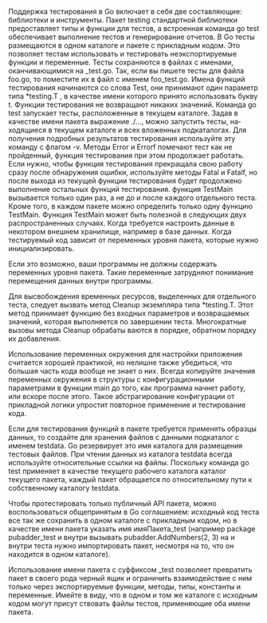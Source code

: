 Поддержка тестирования в Go включает в себя две составляющие: библиотеки и инструменты. Пакет testing стандартной библиотеки предоставляет типы и функции для тестов, а встроенная команда go test обеспечивает выполнение тестов и генерирование отчетов. В Go тесты размещаются в одном каталоге и пакете с прикладным кодом. Это позволяет тестам использовать и тестировать неэкспортируемые функции и переменные. Тесты сохраняются в файлах с именами, оканчивающимися на _test.go. Так, если вы пишете тесты для файла foo.go, то поместите их в файл с именем foo_test.go. Имена функций тестирования начинаются со слова Test, они принимают один параметр типа *testing.T , в качестве имени которого принято использовать букву t. Функции тестирования не возвращают никаких значений. Команда go test запускает тесты, расположенные в теку­щем каталоге. Задав в качестве имени пакета выражение ./..., можно запустить тесты, на­ходящиеся в текущем каталоге и всех вложенных подкаталогах. Для получения подробных результатов тестирования используйте эту команду с флагом -v.
Методы Error и Errorf помечают тест как не пройденный, функция тести­рования при этом продолжает работать. Если нужно, чтобы функция тести­рования прекращала свою работу сразу после обнаружения ошибки, используйте методы Fatal и Fatalf, но после выхода из текущей функции тестирования будет продолжено выполнение остальных функций тестирования.
функция TestMain вызывается только один раз, а не до и после каждого отдельного теста. Кроме того, в каждом пакете можно опре­делить только одну функцию TestMain. Функция TestMain может быть полезной в следующих двух распространенных случаях. Когда требуется настроить данные в некотором внешнем хранилище, напри­мер в базе данных. Когда тестируемый код зависит от переменных уровня пакета, которые нужно инициализировать.

Если это возможно, ваши программы не должны содержать переменных уровня пакета. Такие пере­менные затрудняют понимание перемещения данных внутри программы. 

Для высвобождения временных ресурсов, выделенных для отдельного теста, сле­дует вызвать метод Cleanup экземпляра типа *testing.T. Этот метод принимает функцию без входных параметров и возвращаемых значений, которая выполня­ется по завершении теста. Многократные вызовы метода Cleanup обрабаты­ ваются в порядке, обратном порядку их добавления.

Использование переменных окружения для настройки приложения считается хорошей практикой, но нелишне также убедиться, что большая часть кода вообще не знает о них. Всегда копируйте значения переменных окружения
в структуры с конфигурационными параметрами в функции main до того, как программа начнет работу, или вскоре после этого. Такое абстрагирова­ние конфигурации от прикладной логики упростит повторное применение
и тестирование кода.

Если для тестирования функций в пакете требуется применять образцы данных, то создайте для хранения файлов с данными подкаталог с именем testdata. Go резервирует это имя каталога для
размещения тестовых файлов. При чтении данных из каталога testdata всегда используйте относительные ссылки на файлы. Поскольку команда go test при­меняет в качестве текущего рабочего каталога каталог текущего пакета, каждый пакет обращается по относительному пути к собственному каталогу testdata.

Чтобы протестировать только публичный API пакета, можно воспользоваться общепринятым в Go соглашением: исходный код теста все так же сохранить в одном каталоге с прикладным кодом, но в качестве имени пакета указать имя имяПакета_test (например package pubadder_test и внутри вызывать pubadder.AddNumbers(2, 3) на и внутри теста нужно импортировать пакет, несмотря на то, что он находится в одном каталоге).

Использование имени пакета с суффиксом _test позволяет превратить пакет в своего рода черный ящик и ограничить взаимодействие с ним только через экспортируемые функции, методы, типы, константы и переменные.
Имейте в виду, что в одном и том же каталоге с исходным кодом могут присут­ ствовать файлы тестов, применяющие оба имени пакета.
